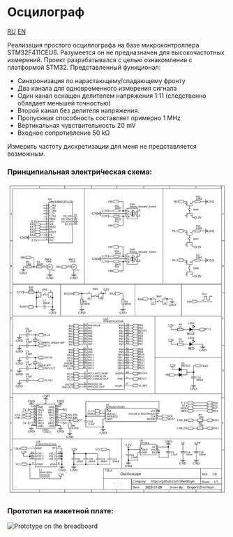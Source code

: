 # Осцилограф
[RU](README-ru.md "RU") [EN](README.md "EN")

Реализация простого осциллографа на базе микроконтроллера STM32F411CEU6. Разумеется он не предназначен для высокочастотных измерений. Проект разрабатывался с целью ознакомления с платформой STM32. Представленный функционал:
- Синхронизация по нарастающему/спадающему фронту
- Два канала для одновременного измерения сигнала
- Один канал оснащен делителем напряжения 1:11 (следственно обладает меньшей точностью)
- Второй канал без делителя напряжения.
- Пропускная способность составляет примерно 1 MHz
- Вертикальная чувствительность 20 mV
- Входное сопротивление 50 kΩ

Измерить частоту дискретизации для меня не представляется возможным.

### Принципиальная электри́ческая схема:
![Circuit diagram](Other/circuit.svg)

### Прототип на макетной плате:
![Prototype on the breadboard](Other/photo.png)
